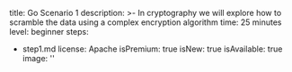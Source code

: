title: Go Scenario 1
description: >-
  In cryptography we will explore how to scramble the data using a complex
  encryption algorithm
time: 25 minutes
level: beginner
steps:
  - step1.md
license: Apache
isPremium: true
isNew: true
isAvailable: true
image: ''
